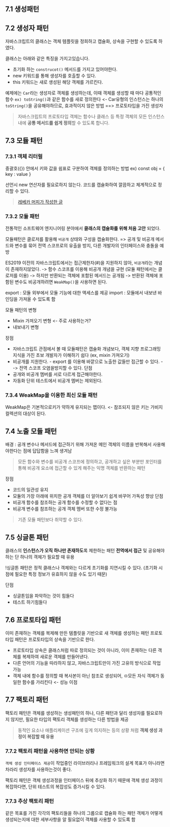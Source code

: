 ## 7.1 생성패턴

## 7.2 생성자 패턴

자바스크립트의 클래스는 객체 템플릿을 정희하고 캡슐화, 상속을 구현할 수 있도록 하였다.

클래스는 아래와 같은 특징을 가지고있습니다.

- 초기화 하는 `construcot()` 메서드를 가지고 있어야한다.
- new 키워드를 통해 생성자를 호출할 수 있다.
- this 키워드는 새로 생성된 해당 객체를 가르킨다.

예제에는 `Car`라는 생성자로 객체를 생성하는데, 이때 객체를 생성할 때 마다 공통적인 함수 `ex) toString()`과 같은 함수를 새로 정의한다 <- Car유형의 인스턴스는 하나의 `toString()`을 공유해야하므로, 효과적이지 않은 방법
==> 프로토타입을 가진 생성자

> 자바스크립트의 프로토타입 객체는 함수나 클래스 등 특정 객체의 모든 인스턴스 내에 **공통 메서드를 쉽게 정의**할 수 있도록 합니다.

## 7.3 모듈 패턴

### 7.3.1 객체 리터럴

중괄호({}) 안에서 키와 값을 쉼표로 구분하여 객체를 정의하는 방법
ex) const obj = { key : value }

선언시 new 연산자를 필요로하지 않는다.
코드를 캡슐화하여 깔끔하고 체계적으로 정리할 수 있다.

> [레베카 머피가 작성한 글](https://github.com/rmurphey/rmurphey/blob/master/public/blog/using-objects-to-organize-your-code.md)

### 7.3.2 모듈 패턴

전통적인 소프트웨어 엔지니어링 분야에서 **클래스의 캡슐화를 위해 처음 고안** 되었다.

모듈패턴은 클로저를 활용해 `비공개` 상태와 구성을 캡슐화한다.
=> 공개 및 비공개 메서드와 변수를 묶어 전역 스코프로의 유출을 방지, 다른 개발자의 인터페이스와 충돌을 예방

ES2019 이전의 자바스크립트에서는 접근제한자(#)을 지원하지 않아, `비공개`라는 개념이 존재하지않았다.
-> 함수 스코프를 이용해 비공개 개념을 규현 (모듈 패턴에서는 클로저를 이용)
-> 하지만 반환되는 객체에 포함된 메서드는 공개됨
-> 반환된 객체에 포함된 변수도 비공개하려면 `WeakMap()`을 사용하면 된다.

export : 모듈 외부에서 모듈 기능에 대한 액세스를 제공
import : 모듈에서 내보낸 바인딩을 가져올 수 있도록 함

모듈 패턴의 변형

- Mixin 가져오기 변형 <- 주로 사용하는거?
- 내보내기 변형

장점

- 자바스크립트 관점에서 볼 때 모듈패턴은 캡슐화 개념보다, 객체 지향 프로그래밍 지식을 가진 초보 개발자가 이해하기 쉽다 (ex, mixin 가져오기)
- 비공개를 지원한다. - export 를 이용해 바깥으로 노출한 값들만 접근할 수 있다. - -> 전역 스코프 오염을방지할 수 있다.
  단점
- 공개와 비공개 멤버를 서로 다르게 접근해야한다.
- 자동화 단위 테스트에서 비공개 멤버는 제외된다.

### 7.3.4 WeakMap을 이용한 최신 모듈 패턴

WeakMap은 기본적으로키가 약하게 유지되는 맵이다.
<- 참조되지 않은 키는 가비지컬렉션의 대상이 된다.

## 7.4 노출 모듈 패턴

배경 : 공개 변수나 메서드에 접근하기 위해 가져온 메인 객체의 이름을 반복해서 사용해야한다는 점에 답답함을 느껴 생겨남

> 모든 함수와 변수를 비공개 스코프에 정의하고, 공개하고 싶은 부분만 포인터를 통해 비공개 요소에 접근할 수 있게 해주는 익명 객체를 반환하는 패턴

장점

- 코드의 일관성 유지
- 모듈의 가장 아래에 위치한 공개 객체를 더 알아보기 쉽게 바꾸어 가독성 향상
  단점
- 비공개 함수를 참조하는 공개 함수를 수정할 수 없다는 점
- 비공개 변수를 참조하는 공개 객체 멤버 또한 수정 불가능

> 기존 모듈 패턴보다 취약할 수 있다.

## 7.5 싱글톤 패턴

클래스의 **인스턴스가 오직 하나만 존재하도**록 제한하는 패턴
**전역에서 접근** 및 공유해야하는 단 하나의 객체가 필요할 때 유용

!싱글톤 패턴은 정적 클래스나 객체와는 다르게 초기화를 지연시킬 수 있다. (초기화 시점에 필요한 특정 정보가 유효하지 않을 수도 있기 때문)

단점

- 싱글톤임을 파악하는 것이 힘들다
- 테스트 하기힘들다

## 7.6 프로토타입 패턴

이미 존재하는 객체를 복제해 만든 템플릿을 기반으로 새 객체를 생성하는 패턴
프로토타입 패턴은 프로토타입의 상속을 기반으로 한다.

- 프로토타입 상속은 클래스처럼 따로 정의되는 것이 아니라, 이미 존재하는 다른 객체를 복제하여 새로운 객체를 만들어낸다.
- 다른 언어의 기능을 따라하지 않고, 자바스크립트만이 가진 고유의 방식으로 작업 가능
- 객체 내에 함수를 정의할 때 복사본이 아닌 참조로 생성되어, ㅁ모든 자식 객체가 동일한 함수를 가리킨다 <- 성능 이점

## 7.7 팩토리 패턴

팩토리 패턴은 객체를 생성하는 생성패턴의 하나,
다른 패턴과 달리 생성자를 필요로하지 않지만, 필요한 타입의 팩토리 객체를 생성하는 다른 방법을 제공

> 동적인 요소나 애플리케이션 구조에 깊게 의지하는 등의 상황 처럼 **객체 생성 과정이 복잡할 때 유용**

### 7.7.2 팩토리 패턴을 사용하면 안되는 상황

`객체 생성 인터페이스 제공`이 작업중인 라이브러리나 프레임워크의 설계 목표가 아니라면 차라리 생성자를 사용하는것이 좋다.

팩토리 패턴은 객체 생성과정을 인터페이스 뒤에 추상화 하기 때문에 객체 생성 과정이 복잡하다면, 단위 테스트의 복잡성도 증가시킬 수 있다.

### 7.7.3 추상 팩토리 패턴

같은 목표를 가진 각각의 팩토리들을 하나의 그룹으로 캡슐화 하는 패턴
객체가 어떻게 생성되는지에 대한 세부사항을 알 필요없이 객체를 사용할 수 있도록 함

